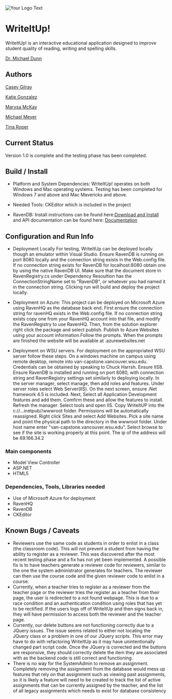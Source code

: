 ![Your Logo Text](http://encs.vancouver.wsu.edu/~k.gonzalez/Write.jpg)

# WriteItUp!

WriteItUp! is an interactive educational application designed to improve student quality of reading, writing and spelling skills.

[Dr. Michael Dunn](http://education.wsu.edu/directory/faculty/dunnm)

## Authors

[Casey Gilray](mailto:cgilray@gmail.com)

[Katie Gonzalez](mailto:kathrynn.gonzalez@gmail.com)

[Marysa McKay](mailto:marysam26@gmail.com)

[Michael Meyer](mailto:mm4223@yahoo.com)

[Tina Roper](mailto:troper17@comcast.net)


## Current Status

Version 1.0 is complete and the testing phase has been completed.

## Build / Install


* Platform and System Dependencies: 
    WriteItUp! operates on both Windows and Mac operating systems. 
    Testing has been completed for Windows 7 and above and Mac Mavericks and above.

* Needed Tools: CKEditor which is included in the project

* RavenDB:
    Install instructions can be found here:[Download and Install](http://ravendb.net/downloads/builds) and API documentation can be found here:
    [Documentation](http://ravendb.net/docs/article-page/2.0/csharp/client-api/connecting-to-a-ravendb-datastore)

## Configuration and Run Info

* Deployment Locally
    For testing, WriteItUp can be deployed locally though an emulator within Visual Studio. Ensure RavenDB is running on port 8080 locally and the connection string exists in the Web.config file. If no connection string exists for RavenDB for localhost:8080 obtain one by using the native RavenDB UI. Make sure that the document store in RavenRegistry.cs under Dependency Resoultion has the ConnectionStringName set to "RavenDB", or whatever you had named it in the connection string. Clicking run will build and deploy the project locally.

* Deployment on Azure:
    This project can be deployed on Microsoft Azure using RavenHQ as the database back end. First ensure the connection string for ravenHQ exists in the Web.config file. If no connection string exists copy one from your     RavenHQ account into that file, and modify the RavenRegistry to use RavenHQ. Then, from the solution explorer right click the package and select publish. Publish to Azure Websites using your account  information.Follow the prompts. When the prompts are finished the website will be available at <Given>.azurewebsites.net

* Deployment on WSU servers.
    For deployment on the appropriated WSU server follow these steps. On a windows machine on campus using remote desktop, remote into van-capstone.vancouver.wsu.edu. Credentials can be obtained by speaking to Chuck Harrsh. Ensure IIS8. Ensure RavenDB is installed and running on port 8080, with connection string and RavenRegistry settings set similarly to deploying locally. In the server manager, select manage, then add roles and features. Under server roles select Web Server(IIS). On the next screen, ensure .Net framework 4.5 is included. Next, Select all Application Development features and add them. Comfirm these and allow the features to install. Refresh the manager. Select tools and open IIS. Copy WriteItUP into the c://...inetpub//wwwroot folder. Permissions will be automatically reassigned. Right click Sites and select Add Websites. Pick a site name and point the physical path to the directory in the wwwroot folder. Under host name enter "van-capstone.vancouver.wsu.edu". Select browse to see if the site is working properly at this point. The ip of the address will be 69.166.34.2




### Main components

* Model View Controller
* ASP.NET
* HTML5

### Dependencies, Tools, Libraries needed

* Use of Microsoft Azure for deployment
* RavenHQ
* RavenDB
* CKEditor

## Known Bugs / Caveats
* Reviewers use the same code as students in order to enlist in a class (the classroom code). This will not prevent a student from having the ability to register as a reviewer. This was discovered after the most recent testing phase and a fix has not yet been implemented. A possible fix is to have teachers generate a reviewer code for reviewers, similar to the one the system administrator generates for teachers. The reviewer can then use the course code and the given reviewer code to enlist in a course.
* Currently, when a teacher tries to register as a reviewer from the teacher page or the reviewer tries the register as a teacher from their page, the user is redirected to a not found webpage. This is due to a race condition and an authentication condition using roles that has yet to be rectified. If the users logs off of WriteItUp and then signs back in, they will have permission to access both the reviewer and the teacher page.
* Currently, our delete buttons are not functioning correctly due to a JQuery issues. The issue seems related to either not locating the JQuery class or a problem in one of our JQuery scripts. This error may have to do with refactoring WriteItUp as it may have unintentionally changed part script code. Once the JQuery is corrected and the buttons are responsive, they should correctly delete the item they are associated with as the backend code is still correct and functioning.
* There is no way for the SystemAdmin to remove an assignment.  Completely removing the assignment from the database would mess up features that rely on that assignment such as viewing past assignments, so it is likely a feature will need to be created to track the list of active assignments that can be currently assigned by the teacher, and the list of all legacy assignments which needs to exist for database consistency


